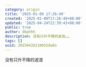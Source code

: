```yaml
---
category: origin
title: '2025-01-09 17:26:40'
created: '2025-01-09T17:26:40+08:00'
updated: '2025-04-24T22:39:43+08:00'
public: true
author: dkphhh
description: 没有只升不降的波浪……
tags: []
uuid: 20250420210652dw8o
---
```


没有只升不降的波浪
